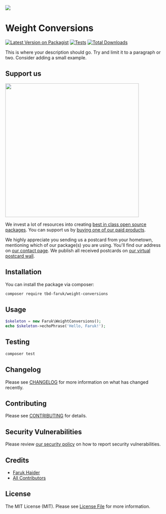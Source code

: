 
[<img src="https://github-ads.s3.eu-central-1.amazonaws.com/support-ukraine.svg?t=1" />](https://supportukrainenow.org)

# Weight Conversions

[![Latest Version on Packagist](https://img.shields.io/packagist/v/tbd-faruk/weight-conversions.svg?style=flat-square)](https://packagist.org/packages/tbd-faruk/weight-conversions)
[![Tests](https://github.com/tbd-faruk/weight-conversions/actions/workflows/run-tests.yml/badge.svg?branch=main)](https://github.com/tbd-faruk/weight-conversions/actions/workflows/run-tests.yml)
[![Total Downloads](https://img.shields.io/packagist/dt/tbd-faruk/weight-conversions.svg?style=flat-square)](https://packagist.org/packages/tbd-faruk/weight-conversions)

This is where your description should go. Try and limit it to a paragraph or two. Consider adding a small example.

## Support us

[<img src="https://github-ads.s3.eu-central-1.amazonaws.com/weight-conversions.jpg?t=1" width="419px" />](https://spatie.be/github-ad-click/weight-conversions)

We invest a lot of resources into creating [best in class open source packages](https://spatie.be/open-source). You can support us by [buying one of our paid products](https://spatie.be/open-source/support-us).

We highly appreciate you sending us a postcard from your hometown, mentioning which of our package(s) you are using. You'll find our address on [our contact page](https://spatie.be/about-us). We publish all received postcards on [our virtual postcard wall](https://spatie.be/open-source/postcards).

## Installation

You can install the package via composer:

```bash
composer require tbd-faruk/weight-conversions
```

## Usage

```php
$skeleton = new Faruk\WeightConversions();
echo $skeleton->echoPhrase('Hello, Faruk!');
```

## Testing

```bash
composer test
```

## Changelog

Please see [CHANGELOG](CHANGELOG.md) for more information on what has changed recently.

## Contributing

Please see [CONTRIBUTING](https://github.com/spatie/.github/blob/main/CONTRIBUTING.md) for details.

## Security Vulnerabilities

Please review [our security policy](../../security/policy) on how to report security vulnerabilities.

## Credits

- [Faruk Haider](https://github.com/tbd-faruk)
- [All Contributors](../../contributors)

## License

The MIT License (MIT). Please see [License File](LICENSE.md) for more information.
